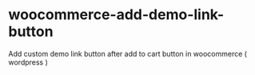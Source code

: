 # woocommerce-add-demo-link-button
Add custom demo link button after add to cart button in woocommerce ( wordpress ) 
